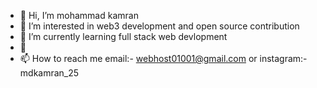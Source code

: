 - 👋 Hi, I’m mohammad kamran 
- 👀 I’m interested in web3 development and open source contribution
- 🌱 I’m currently learning full stack web devlopment 
- 💞️
- 📫 How to reach me email:- webhost01001@gmail.com   or  instagram:-mdkamran_25

<!---
Web01001/Web01001 is a ✨ special ✨ repository because its `README.md` (this file) appears on your GitHub profile.
You can click the Preview link to take a look at your changes.
--->
